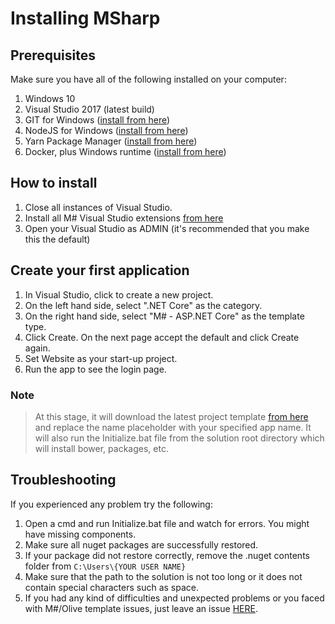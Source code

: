 # Installing MSharp

## Prerequisites

Make sure you have all of the following installed on your computer:

1. Windows 10
2. Visual Studio 2017 (latest build)
3. GIT for Windows ([install from here](http://gitforwindows.org/))
4. NodeJS for Windows ([install from here](https://nodejs.org/en/download/))
4. Yarn Package Manager ([install from here](https://yarnpkg.com/latest.msi))
5. Docker, plus Windows runtime ([install from here](https://docs.docker.com/toolbox/toolbox_install_windows/))

## How to install

1. Close all instances of Visual Studio.
2. Install all M# Visual Studio extensions [from here](https://marketplace.visualstudio.com/search?term=msharp&target=VS&category=All%20categories&vsVersion=&sortBy=Relevance)
3. Open your Visual Studio as ADMIN (it's recommended that you make this the default)

## Create your first application

1. In Visual Studio, click to create a new project.
2. On the left hand side, select ".NET Core" as the category.
3. On the right hand side, select "M# - ASP.NET Core" as the template type.
4. Click Create. On the next page accept the default and click Create again.
5. Set Website as your start-up project.
6. Run the app to see the login page.

### Note

>At this stage, it will download the latest project template [from here](https://github.com/Geeksltd/Olive.MvcTemplate) and replace the name placeholder with your specified app name. It will also run the Initialize.bat file from the solution root directory which will install bower, packages, etc.

## Troubleshooting

If you experienced any problem try the following:

1. Open a cmd and run Initialize.bat file and watch for errors. You might have missing components.
2. Make sure all nuget packages are successfully restored.
3. If your package did not restore correctly, remove the .nuget contents folder from `C:\Users\{YOUR USER NAME}`
4. Make sure that the path to the solution is not too long or it does not contain special characters such as space.
5. If you had any kind of difficulties and unexpected problems or you faced with M#/Olive template issues, just leave an issue [HERE](https://github.com/Geeksltd/Olive.MvcTemplate/issues).
